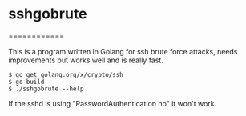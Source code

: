 # sshgobrute
============

This is a program written in Golang for ssh brute force attacks, needs improvements
but works well and is really fast.

    $ go get golang.org/x/crypto/ssh
    $ go build
    $ ./sshgobrute --help

If the sshd is using "PasswordAuthentication no" it won't work.
